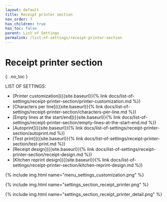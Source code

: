 ```yaml
---
layout: default
title: Receipt printer section
nav_order: 7
has_children: true
has_toc: false
parent: List of Settings
permalink: /list-of-settings/receipt-printer-section
---
```


# Receipt printer section
{: .no_toc }

LIST OF SETTINGS:
- [Printer customization]({{site.baseurl}}{% link docs/list-of-settings/receipt-printer-section/printer-customization.md %})
- [Characters per line]({{site.baseurl}}{% link docs/list-of-settings/receipt-printer-section/characters-per-line.md %})
- [Empty lines at the start/end]({{site.baseurl}}{% link docs/list-of-settings/receipt-printer-section/empty-lines-at-the-start-end.md %})
- [Autoprint]({{site.baseurl}}{% link docs/list-of-settings/receipt-printer-section/autoprint.md %})
- [Test print]({{site.baseurl}}{% link docs/list-of-settings/receipt-printer-section/test-print.md %})
- [Receipt design]({{site.baseurl}}{% link docs/list-of-settings/receipt-printer-section/receipt-design.md %})
- [Kitchen reprint design]({{site.baseurl}}{% link docs/list-of-settings/receipt-printer-section/kitchen-reprint-design.md %})

{% include img.html name="menu_settings_customization.png" %}

{% include img.html name="settings_section_receipt_printer.png" %}

{% include img.html name="settings_section_receipt_printer_detail.png" %}